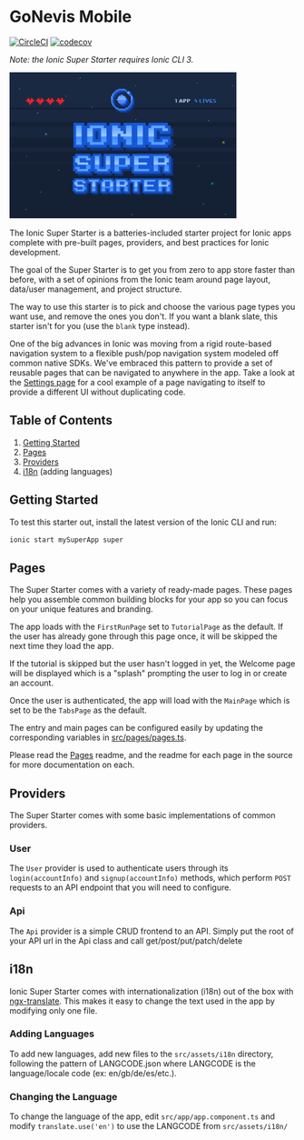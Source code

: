 # GoNevis Mobile


[![CircleCI](https://circleci.com/gh/SavandBros/gonevis-mobile.svg?style=svg)](https://circleci.com/gh/SavandBros/gonevis-mobile)
[![codecov](https://codecov.io/gh/SavandBros/gonevis-mobile/branch/master/graph/badge.svg)](https://codecov.io/gh/SavandBros/gonevis-mobile)



_Note: the Ionic Super Starter requires Ionic CLI 3._

<img src="super2.png" width="400" />

The Ionic Super Starter is a batteries-included starter project for Ionic apps complete with pre-built pages, providers, and best practices for Ionic development.

The goal of the Super Starter is to get you from zero to app store faster than before, with a set of opinions from the Ionic team around page layout, data/user management, and project structure.

The way to use this starter is to pick and choose the various page types you want use, and remove the ones you don't. If you want a blank slate, this starter isn't for you (use the `blank` type instead).

One of the big advances in Ionic was moving from a rigid route-based navigation system to a flexible push/pop navigation system modeled off common native SDKs. We've embraced this pattern to provide a set of reusable pages that can be navigated to anywhere in the app. Take a look at the [Settings page](https://github.com/ionic-team/ionic-starter-super/blob/master/src/pages/settings/settings.html#L38) for a cool example of a page navigating to itself to provide a different UI without duplicating code.

## Table of Contents

1. [Getting Started](#getting-started)
2. [Pages](#pages)
3. [Providers](#providers)
4. [i18n](#i18n) (adding languages)

## <a name="getting-started"></a>Getting Started

To test this starter out, install the latest version of the Ionic CLI and run:

```bash
ionic start mySuperApp super
```

## Pages

The Super Starter comes with a variety of ready-made pages. These pages help you assemble common building blocks for your app so you can focus on your unique features and branding.

The app loads with the `FirstRunPage` set to `TutorialPage` as the default. If the user has already gone through this page once, it will be skipped the next time they load the app.

If the tutorial is skipped but the user hasn't logged in yet, the Welcome page will be displayed which is a "splash" prompting the user to log in or create an account.

Once the user is authenticated, the app will load with the `MainPage` which is set to be the `TabsPage` as the default.

The entry and main pages can be configured easily by updating the corresponding variables in [src/pages/pages.ts](https://github.com/ionic-team/ionic-starter-super/blob/master/src/pages/pages.ts).

Please read the [Pages](https://github.com/ionic-team/ionic-starter-super/tree/master/src/pages) readme, and the readme for each page in the source for more documentation on each.

## Providers

The Super Starter comes with some basic implementations of common providers.

### User

The `User` provider is used to authenticate users through its `login(accountInfo)` and `signup(accountInfo)` methods, which perform `POST` requests to an API endpoint that you will need to configure.

### Api

The `Api` provider is a simple CRUD frontend to an API. Simply put the root of your API url in the Api class and call get/post/put/patch/delete 

## i18n

Ionic Super Starter comes with internationalization (i18n) out of the box with [ngx-translate](https://github.com/ngx-translate/core). This makes it easy to change the text used in the app by modifying only one file. 

### Adding Languages

To add new languages, add new files to the `src/assets/i18n` directory, following the pattern of LANGCODE.json where LANGCODE is the language/locale code (ex: en/gb/de/es/etc.).

### Changing the Language

To change the language of the app, edit `src/app/app.component.ts` and modify `translate.use('en')` to use the LANGCODE from `src/assets/i18n/`
